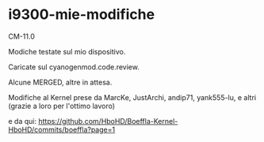 i9300-mie-modifiche
===================
CM-11.0

Modiche testate sul mio dispositivo.

Caricate sul cyanogenmod.code.review.

Alcune MERGED, altre in attesa.



Modifiche al Kernel prese da MarcKe, JustArchi, andip71, yank555-lu, e altri (grazie a loro per l'ottimo lavoro)

e da qui:
https://github.com/HboHD/Boeffla-Kernel-HboHD/commits/boeffla?page=1
